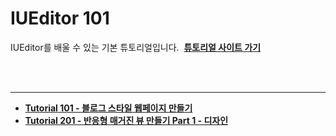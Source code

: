 # IUEditor 101

IUEditor를 배울 수 있는 기본 튜토리얼입니다.&nbsp;&nbsp;__[튜토리얼 사이트 가기](http://tutorial.iueditor.org)__
  
<br /><br />

*****

* __[Tutorial 101 - 블로그 스타일 웹페이지 만들기](http://tutorial.iueditor.org/tuto01-blog.html)__ 
* __[Tutorial 201 - 반응형 매거진 뷰 만들기 Part 1 - 디자인](http://tutorial.iueditor.org/tuto02-magazine.html)__ 

<br /><br />
